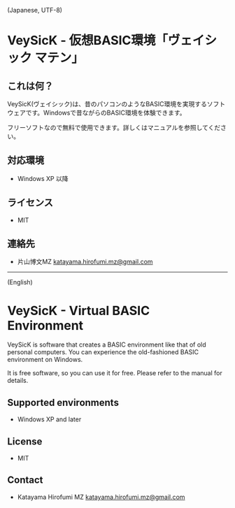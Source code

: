 ﻿(Japanese, UTF-8)

# VeySicK - 仮想BASIC環境「ヴェイシック マテン」

## これは何？

VeySicK(ヴェイシック)は、昔のパソコンのようなBASIC環境を実現するソフトウェアです。Windowsで昔ながらのBASIC環境を体験できます。

フリーソフトなので無料で使用できます。詳しくはマニュアルを参照してください。

## 対応環境

- Windows XP 以降

## ライセンス

- MIT

## 連絡先

- 片山博文MZ <katayama.hirofumi.mz@gmail.com>

---
(English)

# VeySicK - Virtual BASIC Environment

VeySicK is software that creates a BASIC environment like that of old personal computers. You can experience the old-fashioned BASIC environment on Windows.

It is free software, so you can use it for free. Please refer to the manual for details.

## Supported environments

- Windows XP and later

## License

- MIT

## Contact

- Katayama Hirofumi MZ <katayama.hirofumi.mz@gmail.com>
